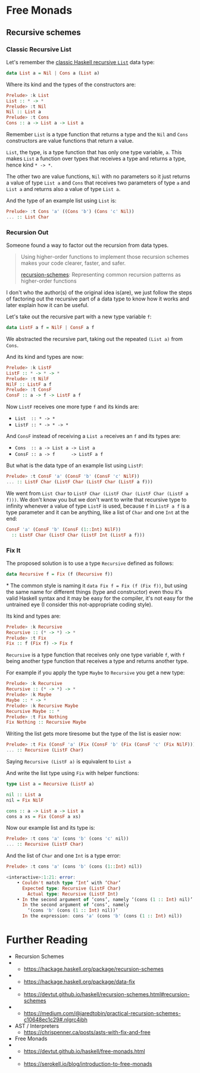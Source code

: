 # Free Monads

## Recursive schemes

### Classic Recursive List

Let's remember the [classic Haskell recursive ```List```](MonadExample.md) data 
type:
```haskell
data List a = Nil | Cons a (List a)
```

Where its kind and the types of the constructors are:
```haskell
Prelude> :k List
List :: * -> *
Prelude> :t Nil
Nil :: List a
Prelude> :t Cons
Cons :: a -> List a -> List a
```

Remember ```List``` is a type function that returns a type and the ```Nil``` and
```Cons``` constructors are value functions that return a value.

```List```, the type, is a type function that has only one type variable,
```a```. This makes ```List``` a function over types that receives a type and
returns a type, hence kind ```* -> *```.

The other two are value functions, ```Nil``` with no parameters so it just 
returns a value of type ```List a``` and ```Cons```  that receives two
parameters of type ```a``` and ```List a``` and returns also a value of type
```List a```.

And the type of an example list using ```List``` is:
```haskell
Prelude> :t Cons 'a' ((Cons 'b') (Cons 'c' Nil))
... :: List Char
```

### Recursion Out

Someone found a way to factor out the recursion from data types.

> Using higher-order functions to implement those recursion schemes makes your
> code clearer, faster, and safer.
>
> [recursion-schemes](https://hackage.haskell.org/package/recursion-schemes):
> Representing common recursion patterns as higher-order functions

I don't who the author(s) of the original idea is(are), we just follow the steps
of factoring out the recursive part of a data type to know how it works and
later explain how it can be useful.

Let's take out the recursive part with a new type variable ```f```:
```haskell
data ListF a f = NilF | ConsF a f
```

We abstracted the recursive part, taking out the repeated ```(List a)``` from 
```Cons```.

And its kind and types are now:
```haskell
Prelude> :k ListF
ListF :: * -> * -> *
Prelude> :t NilF
NilF :: ListF a f
Prelude> :t ConsF
ConsF :: a -> f -> ListF a f
```

Now ```ListF``` receives one more type ```f``` and its kinds are:
- ```List  :: * -> *```
- ```ListF :: * -> * -> *```

And ```ConsF``` instead of receiving a ```List a``` receives an ```f``` and its types are:
- ```Cons  :: a -> List a -> List a```
- ```ConsF :: a -> f      -> ListF a f```

But what is the data type of an example list using ```ListF```:
```haskell
Prelude> :t ConsF 'a' (ConsF 'b' (ConsF 'c' NilF))
... :: ListF Char (ListF Char (ListF Char (ListF a f)))
```

We went from ```List Char``` to
```ListF Char (ListF Char (ListF Char (ListF a f)))```.
We don't know you but we don't want to write that recursive type to infinity 
whenever a value of type ```ListF``` is used, because ```f``` in ```ListF a f```
is a type parameter and it can be anything, like a list of ```Char``` and one
```Int``` at the end:
```haskell
ConsF 'a' (ConsF 'b' (ConsF (1::Int) NilF))
  :: ListF Char (ListF Char (ListF Int (ListF a f)))
```

### Fix It

The proposed solution is to use a type ```Recursive``` defined as follows:
```haskell
data Recursive f = Fix (f (Recursive f))
```

\* The common style is naming it ```data Fix f = Fix (f (Fix f))```, but using
the same name for different things (type and constructor) even thou it's valid
Haskell syntax and it may be easy for the compiler, it's not easy for the 
untrained eye (I consider this not-appropriate coding style).

Its kind and types are:
```haskell
Prelude> :k Recursive
Recursive :: (* -> *) -> *
Prelude> :t Fix
Fix :: f (Fix f) -> Fix f
```

```Recursive``` is a type function that receives only one type variable ```f```,
with ```f``` being another type function that receives a type and returns
another type.

For example if you apply the type ```Maybe``` to ```Recursive``` you get a new
type:
```haskell
Prelude> :k Recursive
Recursive :: (* -> *) -> *
Prelude> :k Maybe
Maybe :: * -> *
Prelude> :k Recursive Maybe
Recursive Maybe :: *
Prelude> :t Fix Nothing
Fix Nothing :: Recursive Maybe
```

Writing the list gets more tiresome but the type of the list is easier now:
```haskell
Prelude> :t Fix (ConsF 'a' (Fix (ConsF 'b' (Fix (ConsF 'c' (Fix NilF))))))
... :: Recursive (ListF Char)
```

Saying ```Recursive (ListF a)``` is equivalent to ```List a```

And write the list type using ```Fix``` with helper functions:
```haskell
type List a = Recursive (ListF a)

nil :: List a
nil = Fix NilF

cons :: a -> List a -> List a
cons a xs = Fix (ConsF a xs)
```

Now our example list and its type is:
```haskell
Prelude> :t cons 'a' (cons 'b' (cons 'c' nil))
... :: Recursive (ListF Char)
```

And the list of ```Char``` and one ```Int``` is a type error:
```haskell
Prelude> :t cons 'a' (cons 'b' (cons (1::Int) nil))

<interactive>:1:21: error:
    • Couldn't match type ‘Int’ with ‘Char’
      Expected type: Recursive (ListF Char)
        Actual type: Recursive (ListF Int)
    • In the second argument of ‘cons’, namely ‘(cons (1 :: Int) nil)’
      In the second argument of ‘cons’, namely
        ‘(cons 'b' (cons (1 :: Int) nil))’
      In the expression: cons 'a' (cons 'b' (cons (1 :: Int) nil))
```

# Further Reading

- Recursion Schemes
- - https://hackage.haskell.org/package/recursion-schemes
- - https://hackage.haskell.org/package/data-fix
- - https://devtut.github.io/haskell/recursion-schemes.html#recursion-schemes
- - https://medium.com/@jaredtobin/practical-recursion-schemes-c10648ec1c29#.nlgrc4ibh
- AST / Interpreters
  - https://chrispenner.ca/posts/asts-with-fix-and-free
- Free Monads
- - https://devtut.github.io/haskell/free-monads.html
- - https://serokell.io/blog/introduction-to-free-monads
